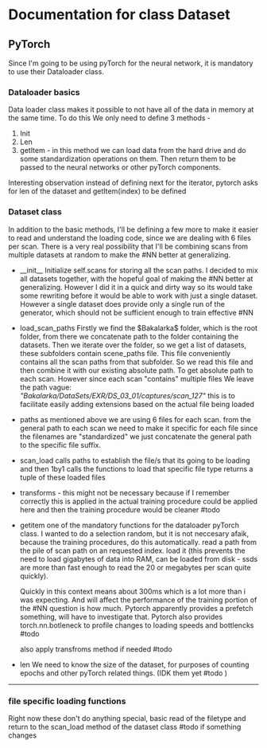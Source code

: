 Documentation for class Dataset
===

## PyTorch
Since I'm going to be using pyTorch for the neural network, it is mandatory to use their Dataloader class. 

### Dataloader basics
Data loader class makes it possible to not have all of the data in memory at the same time. To do this We only need to define 3 methods - 
1) Init 
2) Len
3) getItem - in this method we can load data from the hard drive and do some standardization operations on them.
	Then return them to be passed to the neural networks or other pyTorch components.

Interesting observation instead of defining next for the iterator, pytorch asks for len of the dataset and getItem(index) to be defined


### Dataset class
In addition to the basic methods, I'll be defining a few more to make it easier to read and understand the loading code, since we are dealing with 6 files per scan.
There is a very real possibility that I'll be combining scans from multiple datasets at random to make the #NN better at generalizing. 

- \_\_init\_\_ 
	Initialize self.scans for storing all the scan paths.
	I decided to mix all datasets together, with the hopeful goal of making the #NN better at generalizing. However I did it in a quick and dirty way so its would take some rewriting before it would be able to work with just a single dataset.
	However a single dataset does provide only a single run of the generator, which should not be sufficient enough to train effective #NN 

- load_scan_paths
	Firstly we find the \$Bakalarka\$ folder, which is the root folder, from there we concatenate path to the folder containing the datasets.
	Then we iterate over the folder, so we get a list of datasets, these subfolders contain scene_paths file.
	This file conveniently contains all the scan paths from that subfolder.
	So we read this file and then combine it with our existing absolute path. To get absolute path to each scan. However since each scan "contains" multiple files We leave the path vague:
	*"Bakalarka/DataSets/EXR/DS_03_01/captures/scan_127"* 
	this is to facilitate easily adding extensions based on the actual file being loaded

- paths
	as mentioned above we are using 6 files for each scan. from the general path to each scan we need to make it specific for each file
	since the filenames are "standardized" we just concatenate the general path to the specific file suffix.

- scan_load 
	calls paths to establish the file/s that its going to be loading and then 1by1 calls the functions to load that specific file type
	returns a tuple of these loaded files

- transforms - this might not be necessary because if I remember correctly this is applied in the actual training procedure 
	could be applied here and then the training procedure would be cleaner
	#todo

- getitem 
	one of the mandatory functions for the dataloader pyTorch class.
	I wanted to do a selection random, but it is not neccesary afaik, because the training procedures, do this automatically.
	read a path from the pile of scan path on an requested index. load it (this prevents the need to load gigabytes of data into RAM, can be loaded from disk - ssds are more than fast enough to read the 20 or megabytes per scan quite quickly).
	
	Quickly in this context means about 300ms which is a lot more than i was expecting. And will affect the performance of the training portion of the #NN question is how much.
		Pytorch apparently provides a prefetch something, will have to investigate that.
		Pytorch also provides torch.nn.botleneck to profile changes to loading speeds and bottlencks 
		#todo 

	also apply transfroms method  if needed #todo 

- len 
	We need to know the size of the dataset, for purposes of counting epochs and other pyTorch related things. (IDK them yet #todo )

----
### file specific loading functions 

Right now these don't do anything special, basic read of the filetype and return to the scan_load method of the dataset class 
#todo if something changes